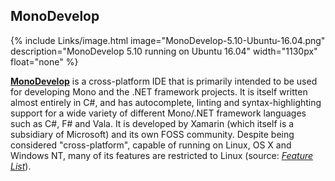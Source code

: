 ## MonoDevelop
{% include Links/image.html image="MonoDevelop-5.10-Ubuntu-16.04.png" description="MonoDevelop 5.10 running on Ubuntu 16.04" width="1130px" float="none" %}

[**MonoDevelop**](http://www.monodevelop.com/) is a cross-platform IDE that is primarily intended to be used for developing Mono and the .NET framework projects. It is itself written almost entirely in C#, and has autocomplete, linting and syntax-highlighting support for a wide variety of different Mono/.NET framework languages such as C#, F# and Vala. It is developed by Xamarin (which itself is a subsidiary of Microsoft) and its own FOSS community.
Despite being considered "cross-platform", capable of running on Linux, OS X and Windows NT, many of its features are restricted to Linux (source: [*Feature List*](http://www.monodevelop.com/documentation/feature-list/)).
